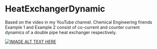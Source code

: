 # HeatExchangerDynamic
Based on the video in my YouTube channel. Chemical Engineering friends
Example 1 and Example 2 consist of co-current and counter current dynamics of a double pipe heat exchanger respectively.





[![IMAGE ALT TEXT HERE](https://img.youtube.com/vi/mrndGNmU_X8/0.jpg)](https://www.youtube.com/watch?v=mrndGNmU_X8)
